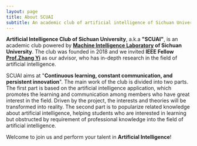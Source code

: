 ```yaml
---
layout: page
title: About SCUAI
subtitle: An academic club of artificial intelligence of Sichuan University.
---
```



**Artificial Intelligence Club of Sichuan University**, a.k.a **"SCUAI"**, is an academic club powered by **[Machine Intelligence Laboratory](http://zyimed.machineilab.org/) of Sichuan University**. The club was founded in 2018 and we invited **IEEE Fellow [Prof.Zhang Yi](http://www.machineilab.org/users/zhangyi/index.html)** as our advisor, who has in-depth research in the field of artificial intelligence.

SCUAI aims at "**Continuous learning, constant communication, and persistent innovation**". The main work of the club is divided into two parts. The first part is based on the artificial intelligence application, which promotes the learning and communication among members who have great interest in the field. Driven by the project, the interests and theories will be transformed into reality. The second part is to popularize related knowledge about artificial intelligence, helping students who are interested in learning but obstructed by requirement of professional knowledge into the field of artificial intelligence.

Welcome to join us and perform your talent in **Artificial Intelligence**!